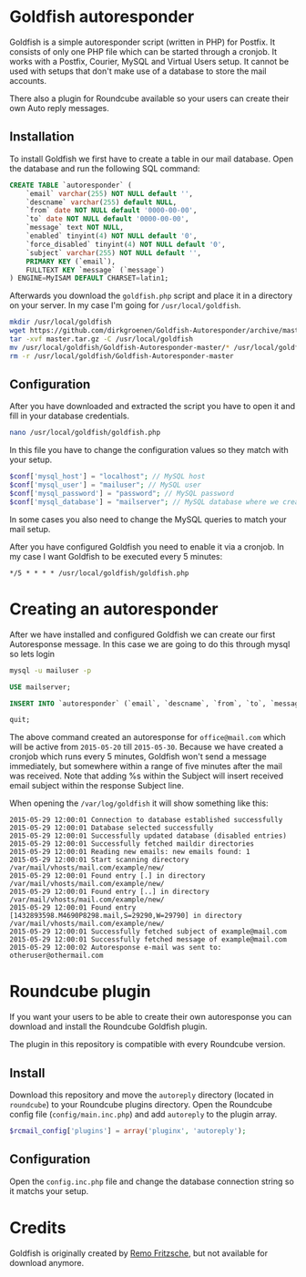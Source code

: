 # Goldfish autoresponder
Goldfish is a simple autoresponder script (written in PHP) for Postfix. It consists of only one PHP file which can be started through a cronjob. It works with a Postfix, Courier, MySQL and Virtual Users setup. It cannot be used with setups that don't make use of a database to store the mail accounts.

There also a plugin for Roundcube available so your users can create their own Auto reply messages.

## Installation
To install Goldfish we first have to create a table in our mail database. Open the database and run the following SQL command:

```sql
CREATE TABLE `autoresponder` (
    `email` varchar(255) NOT NULL default '',
    `descname` varchar(255) default NULL,
    `from` date NOT NULL default '0000-00-00',
    `to` date NOT NULL default '0000-00-00',
    `message` text NOT NULL,
    `enabled` tinyint(4) NOT NULL default '0',
    `force_disabled` tinyint(4) NOT NULL default '0',
    `subject` varchar(255) NOT NULL default '',
    PRIMARY KEY (`email`),
    FULLTEXT KEY `message` (`message`)
) ENGINE=MyISAM DEFAULT CHARSET=latin1;
```

Afterwards you download the ``goldfish.php`` script and place it in a directory on your server. In my case I'm going for ```/usr/local/goldfish```. 

```bash
mkdir /usr/local/goldfish
wget https://github.com/dirkgroenen/Goldfish-Autoresponder/archive/master.tar.gz
tar -xvf master.tar.gz -C /usr/local/goldfish
mv /usr/local/goldfish/Goldfish-Autoresponder-master/* /usr/local/goldfish
rm -r /usr/local/goldfish/Goldfish-Autoresponder-master
```

## Configuration

After you have downloaded and extracted the script you have to open it and fill in your database credentials.

```bash
nano /usr/local/goldfish/goldfish.php
```

In this file you have to change the configuration values so they match with your setup. 

```php
$conf['mysql_host'] = "localhost"; // MySQL host
$conf['mysql_user'] = "mailuser"; // MySQL user
$conf['mysql_password'] = "password"; // MySQL password
$conf['mysql_database'] = "mailserver"; // MySQL database where we created the autoresponder table
```

In some cases you also need to change the MySQL queries to match your mail setup. 

After you have configured Goldfish you need to enable it via a cronjob. In my case I want Goldfish to be executed every 5 minutes:

```
*/5 * * * * /usr/local/goldfish/goldfish.php
```

# Creating an autoresponder

After we have installed and configured Goldfish we can create our first Autoresponse message. In this case we are going to do this through mysql so lets login

```bash
mysql -u mailuser -p 
```

```sql
USE mailserver;
```

```sql
INSERT INTO `autoresponder` (`email`, `descname`, `from`, `to`, `message`, `enabled`, `force_enabled`, `subject`) VALUES ('office@mail.com', 'office@mail.com Autoresponse:', '2015-05-20', '2015-05-30', 'Dear mailer\r\n, I will be out of office till 2015-05-30. Please contact one of my colleagues.\r\nThanks!\r\Henk', 1, 1, 'Out of Office: %s');
```

```sql
quit;
```

The above command created an autoresponse for ``office@mail.com`` which will be active from ``2015-05-20`` till ``2015-05-30``. Because we have created a cronjob which runs every 5 minutes, Goldfish won't send a message immediately, but somewhere within a range of five minutes after the mail was received.
Note that adding %s within the Subject will insert received email subject within the response Subject line.

When opening the ``/var/log/goldfish`` it will show something like this:

```
2015-05-29 12:00:01 Connection to database established successfully
2015-05-29 12:00:01 Database selected successfully
2015-05-29 12:00:01 Successfully updated database (disabled entries)
2015-05-29 12:00:01 Successfully fetched maildir directories
2015-05-29 12:00:01 Reading new emails: new emails found: 1
2015-05-29 12:00:01 Start scanning directory /var/mail/vhosts/mail.com/example/new/
2015-05-29 12:00:01 Found entry [.] in directory /var/mail/vhosts/mail.com/example/new/
2015-05-29 12:00:01 Found entry [..] in directory /var/mail/vhosts/mail.com/example/new/
2015-05-29 12:00:01 Found entry [1432893598.M4690P8298.mail,S=29290,W=29790] in directory /var/mail/vhosts/mail.com/example/new/
2015-05-29 12:00:01 Successfully fetched subject of example@mail.com
2015-05-29 12:00:01 Successfully fetched message of example@mail.com
2015-05-29 12:00:02 Autoresponse e-mail was sent to: otheruser@othermail.com
```

# Roundcube plugin

If you want your users to be able to create their own autoresponse you can download and install the Roundcube Goldfish plugin. 

The plugin in this repository is compatible with every Roundcube version. 

## Install
Download this repository and move the ``autoreply`` directory (located in ``roundcube``) to your Roundcube plugins directory. Open the Roundcube config file (``config/main.inc.php``) and add ``autoreply`` to the plugin array.

```php
$rcmail_config['plugins'] = array('pluginx', 'autoreply');
```

## Configuration
Open the ``config.inc.php`` file and change the database connection string so it matchs your setup. 

# Credits
Goldfish is originally created by [Remo Fritzsche](http://remofritzsche.com/), but not available for download anymore.